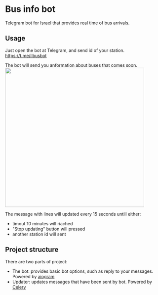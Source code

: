 # Bus info bot

Telegram bot for Israel that provides real time of bus arrivals.

## Usage 
Just open the bot at Telegram, and send id of your station.
https://t.me/ilbusbot

The bot will send you anformation about buses that comes soon.
<br>
<img src="https://telegra.ph/file/35db2920175d05b717e3c.png" width=450px>

The message with lines will updated every 15 seconds untill either:
- timout 10 minutes will riached
- "Stop updating" button will pressed
- another station id will sent


## Project structure

There are two parts of project:
- The bot: provides basic bot options, such as reply to your messages. Powered by [aiogram](https://github.com/aiogram/aiogram) 
- Updater: updates messages that have been sent by bot. Powered by [Celery](https://github.com/celery/celery)
